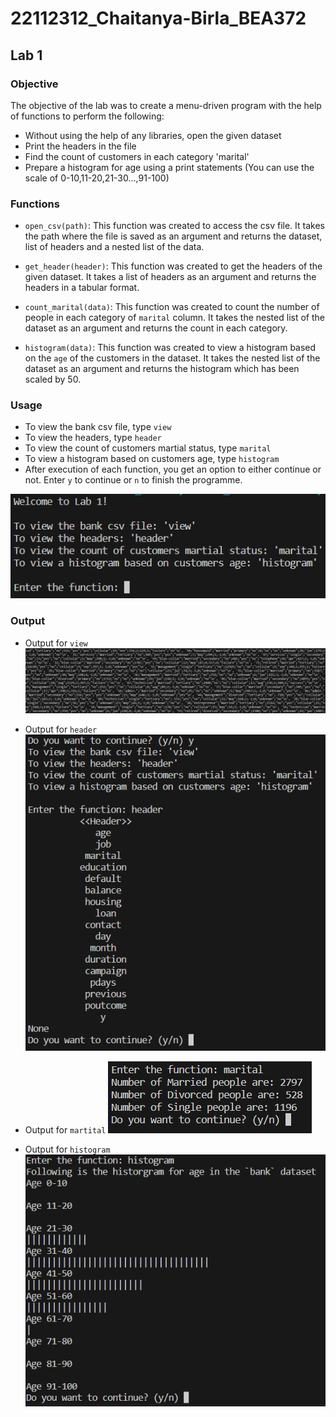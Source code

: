 # 22112312_Chaitanya-Birla_BEA372

## Lab 1

### Objective
The objective of the lab was to create a menu-driven program with the help of functions to perform the following:
* Without using the help of any libraries, open the given dataset
* Print the headers in the file
* Find the count of customers in each category 'marital'
* Prepare a histogram for age using a print statements (You can use the scale  of 0-10,11-20,21-30...,91-100)

### Functions
* `open_csv(path)`: This function was created to access the csv file. It takes the path where the file is saved as an argument and returns the dataset, list of headers and a nested list of the data.

* `get_header(header)`: This function was created to get the headers of the given dataset. It takes a list of headers as an argument and returns the headers in a tabular format.

* `count_marital(data)`: This function was created to count the number of people in each category of `marital` column. It takes the nested list of the dataset as an argument and returns the count in each category.

* `histogram(data)`: This function was created to view a histogram based on the `age` of the customers in the dataset. It takes the nested list of the dataset as an argument and returns the histogram which has been scaled by 50.

### Usage
* To view the bank csv file, type `view`
* To view the headers, type `header`
* To view the count of customers martial status, type `marital`
* To view a histogram based on customers age, type `histogram`
* After execution of each function, you get an option to either continue or not. Enter `y` to continue or `n` to finish the programme.

![Alt text](image.png)

### Output
* Output for `view`
![Alt text](image-1.png)

* Output for `header`
![Alt text](image-2.png)

* Output for `martital`
![Alt text](image-3.png)

* Output for `histogram`
![Alt text](image-4.png)